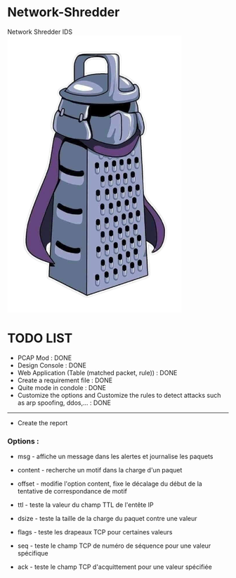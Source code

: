 # Network-Shredder
Network Shredder IDS
![](./source/static/logo.png)
# TODO LIST

+ PCAP Mod : DONE
+ Design Console : DONE
+ Web Application (Table (matched packet, rule)) : DONE
+ Create a requirement file : DONE
+ Quite mode in condole : DONE
+ Customize the options and Customize the rules to detect attacks such as arp spoofing, ddos,... : DONE
---------

- Create the report


### Options : 

- msg - affiche un message dans les alertes et journalise les paquets

- content - recherche un motif dans la charge d'un paquet

- offset - modifie l'option content, fixe le décalage du début de la tentative de correspondance de
motif

- ttl - teste la valeur du champ TTL de l'entête IP

- dsize - teste la taille de la charge du paquet contre une valeur

- flags - teste les drapeaux TCP pour certaines valeurs

- seq - teste le champ TCP de numéro de séquence pour une valeur spécifique

- ack - teste le champ TCP d'acquittement pour une valeur spécifiée

